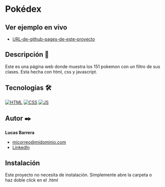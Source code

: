 # Pokédex

## Ver ejemplo en vivo
- [URL-de-github-pages-de-este-proyecto](URL-de-github-pages-de-este-proyecto)

## Descripción 📑
Este es una página web donde muestra los 151 pokemon con un filtro de sus clases. Esta hecha con html, css y javascript.

## Tecnologías 🛠
<!-- Iconos sacados de: https://github.com/hendrasob/badges/blob/master/README.md y https://github.com/alexandresanlim/Badges4-README.md-Profile -->
[![HTML](https://img.shields.io/badge/HTML5-E34F26?style=for-the-badge&logo=html5&logoColor=white)](https://es.wikipedia.org/wiki/HTML5)
[![CSS](https://img.shields.io/badge/CSS3-1572B6?style=for-the-badge&logo=css3&logoColor=white)](https://es.wikipedia.org/wiki/CSS)
[![JS](https://img.shields.io/badge/JavaScript-F7DF1E?style=for-the-badge&logo=javascript&logoColor=black)](https://es.wikipedia.org/wiki/JavaScript)

## Autor ✒️
**Lucas Barrera**

* [micorreo@midominio.com](barreralucas26@gmail.com)
* [LinkedIn](https://www.linkedin.com/in/lucas-barrera-266862239/)

## Instalación 
Este proyecto no necesita de instalación. Simplemente abre la carpeta o haz doble click en el .html
  

